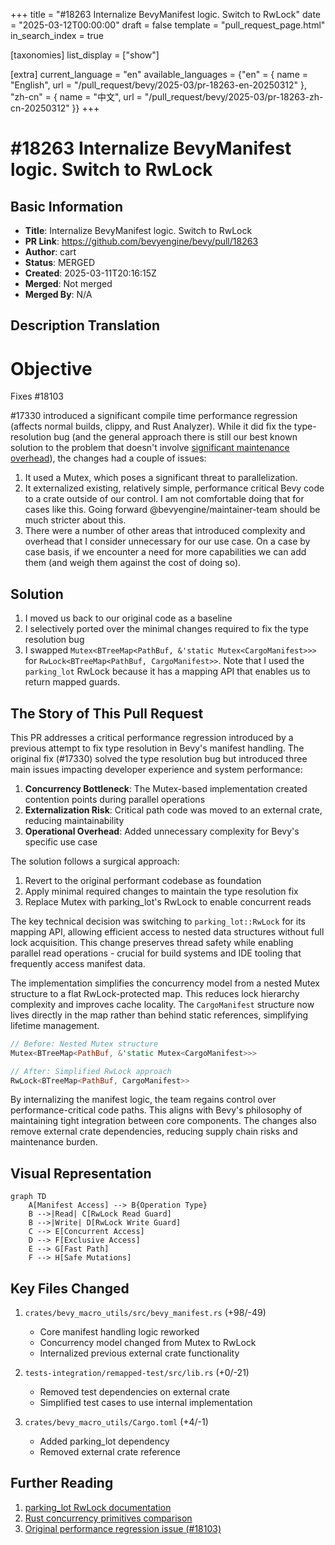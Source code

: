 +++
title = "#18263 Internalize BevyManifest logic. Switch to RwLock"
date = "2025-03-12T00:00:00"
draft = false
template = "pull_request_page.html"
in_search_index = true

[taxonomies]
list_display = ["show"]

[extra]
current_language = "en"
available_languages = {"en" = { name = "English", url = "/pull_request/bevy/2025-03/pr-18263-en-20250312" }, "zh-cn" = { name = "中文", url = "/pull_request/bevy/2025-03/pr-18263-zh-cn-20250312" }}
+++

# #18263 Internalize BevyManifest logic. Switch to RwLock

## Basic Information
- **Title**: Internalize BevyManifest logic. Switch to RwLock
- **PR Link**: https://github.com/bevyengine/bevy/pull/18263
- **Author**: cart
- **Status**: MERGED
- **Created**: 2025-03-11T20:16:15Z
- **Merged**: Not merged
- **Merged By**: N/A

## Description Translation
# Objective

Fixes #18103

#17330 introduced a significant compile time performance regression (affects normal builds, clippy, and Rust Analyzer). While it did fix the type-resolution bug (and the general approach there is still our best known solution to the problem that doesn't involve [significant maintenance overhead](https://github.com/bevyengine/bevy/issues/18103#issuecomment-2702724676)), the changes had a couple of issues:

1. It used a Mutex, which poses a significant threat to parallelization.
2. It externalized existing, relatively simple, performance critical Bevy code to a crate outside of our control. I am not comfortable doing that for cases like this. Going forward @bevyengine/maintainer-team should be much stricter about this.
3. There were a number of other areas that introduced complexity and overhead that I consider unnecessary for our use case. On a case by case basis, if we encounter a need for more capabilities we can add them (and weigh them against the cost of doing so).

## Solution

1. I moved us back to our original code as a baseline
2. I selectively ported over the minimal changes required to fix the type resolution bug
3. I swapped `Mutex<BTreeMap<PathBuf, &'static Mutex<CargoManifest>>>` for `RwLock<BTreeMap<PathBuf, CargoManifest>>`. Note that I used the `parking_lot` RwLock because it has a mapping API that enables us to return mapped guards.

## The Story of This Pull Request

This PR addresses a critical performance regression introduced by a previous attempt to fix type resolution in Bevy's manifest handling. The original fix (#17330) solved the type resolution bug but introduced three main issues impacting developer experience and system performance:

1. **Concurrency Bottleneck**: The Mutex-based implementation created contention points during parallel operations
2. **Externalization Risk**: Critical path code was moved to an external crate, reducing maintainability
3. **Operational Overhead**: Added unnecessary complexity for Bevy's specific use case

The solution follows a surgical approach:
1. Revert to the original performant codebase as foundation
2. Apply minimal required changes to maintain the type resolution fix
3. Replace Mutex with parking_lot's RwLock to enable concurrent reads

The key technical decision was switching to `parking_lot::RwLock` for its mapping API, allowing efficient access to nested data structures without full lock acquisition. This change preserves thread safety while enabling parallel read operations - crucial for build systems and IDE tooling that frequently access manifest data.

The implementation simplifies the concurrency model from a nested Mutex structure to a flat RwLock-protected map. This reduces lock hierarchy complexity and improves cache locality. The `CargoManifest` structure now lives directly in the map rather than behind static references, simplifying lifetime management.

```rust
// Before: Nested Mutex structure
Mutex<BTreeMap<PathBuf, &'static Mutex<CargoManifest>>>

// After: Simplified RwLock approach
RwLock<BTreeMap<PathBuf, CargoManifest>>
```

By internalizing the manifest logic, the team regains control over performance-critical code paths. This aligns with Bevy's philosophy of maintaining tight integration between core components. The changes also remove external crate dependencies, reducing supply chain risks and maintenance burden.

## Visual Representation

```mermaid
graph TD
    A[Manifest Access] --> B{Operation Type}
    B -->|Read| C[RwLock Read Guard]
    B -->|Write| D[RwLock Write Guard]
    C --> E[Concurrent Access]
    D --> F[Exclusive Access]
    E --> G[Fast Path]
    F --> H[Safe Mutations]
```

## Key Files Changed

1. `crates/bevy_macro_utils/src/bevy_manifest.rs` (+98/-49)
   - Core manifest handling logic reworked
   - Concurrency model changed from Mutex to RwLock
   - Internalized previous external crate functionality

2. `tests-integration/remapped-test/src/lib.rs` (+0/-21)
   - Removed test dependencies on external crate
   - Simplified test cases to use internal implementation

3. `crates/bevy_macro_utils/Cargo.toml` (+4/-1)
   - Added parking_lot dependency
   - Removed external crate reference

## Further Reading

1. [parking_lot RwLock documentation](https://docs.rs/parking_lot/latest/parking_lot/type.RwLock.html)
2. [Rust concurrency primitives comparison](https://github.com/rust-lang/rust/issues/93740)
3. [Original performance regression issue (#18103)](https://github.com/bevyengine/bevy/issues/18103)